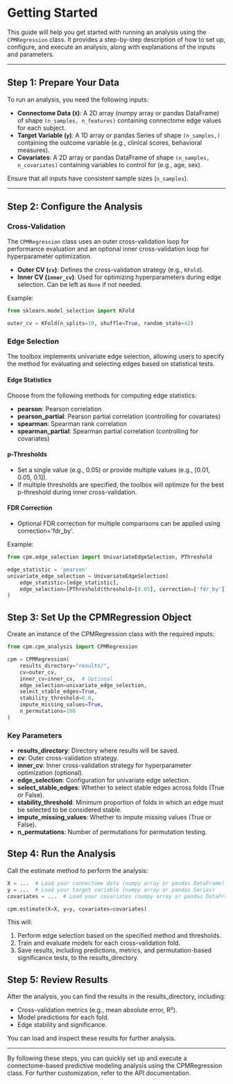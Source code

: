 # Getting Started

This guide will help you get started with running an analysis using the `CPMRegression` class. It provides a step-by-step description of how to set up, configure, and execute an analysis, along with explanations of the inputs and parameters.

---

## Step 1: Prepare Your Data

To run an analysis, you need the following inputs:

- **Connectome Data (`X`)**: A 2D array (numpy array or pandas DataFrame) of shape `(n_samples, n_features)` containing connectome edge values for each subject.
- **Target Variable (`y`)**: A 1D array or pandas Series of shape `(n_samples,)` containing the outcome variable (e.g., clinical scores, behavioral measures).
- **Covariates**: A 2D array or pandas DataFrame of shape `(n_samples, n_covariates)` containing variables to control for (e.g., age, sex).

Ensure that all inputs have consistent sample sizes (`n_samples`).

---

## Step 2: Configure the Analysis

### **Cross-Validation**
The `CPMRegression` class uses an outer cross-validation loop for performance evaluation and an optional inner cross-validation loop for hyperparameter optimization.

- **Outer CV (`cv`)**: Defines the cross-validation strategy (e.g., `KFold`).
- **Inner CV (`inner_cv`)**: Used for optimizing hyperparameters during edge selection. Can be left as `None` if not needed.

Example:

```python
from sklearn.model_selection import KFold

outer_cv = KFold(n_splits=10, shuffle=True, random_state=42)
```

### Edge Selection
The toolbox implements univariate edge selection, allowing users to specify the method for evaluating and selecting edges based on statistical tests.

#### Edge Statistics
Choose from the following methods for computing edge statistics:

- **pearson**: Pearson correlation
- **pearson_partial**: Pearson partial correlation (controlling for covariates)
- **spearman**: Spearman rank correlation
- **spearman_partial**: Spearman partial correlation (controlling for covariates)

#### p-Thresholds
- Set a single value (e.g., 0.05) or provide multiple values (e.g., [0.01, 0.05, 0.1]).
- If multiple thresholds are specified, the toolbox will optimize for the best p-threshold during inner cross-validation.

#### FDR Correction
- Optional FDR correction for multiple comparisons can be applied using correction='fdr_by'.


Example:

```python
from cpm.edge_selection import UnivariateEdgeSelection, PThreshold

edge_statistic = 'pearson'
univariate_edge_selection = UnivariateEdgeSelection(
    edge_statistic=[edge_statistic],
    edge_selection=[PThreshold(threshold=[0.05], correction=['fdr_by'])]
)
```

## Step 3: Set Up the CPMRegression Object
Create an instance of the CPMRegression class with the required inputs:

```python
from cpm.cpm_analysis import CPMRegression

cpm = CPMRegression(
    results_directory="results/",
    cv=outer_cv,
    inner_cv=inner_cv,  # Optional
    edge_selection=univariate_edge_selection,
    select_stable_edges=True,
    stability_threshold=0.8,
    impute_missing_values=True,
    n_permutations=100
)
```
### Key Parameters
- **results_directory**: Directory where results will be saved.
- **cv**: Outer cross-validation strategy.
- **inner_cv**: Inner cross-validation strategy for hyperparameter optimization (optional).
- **edge_selection**: Configuration for univariate edge selection.
- **select_stable_edges**: Whether to select stable edges across folds (True or False).
- **stability_threshold**: Minimum proportion of folds in which an edge must be selected to be considered stable.
- **impute_missing_values**: Whether to impute missing values (True or False).
- **n_permutations**: Number of permutations for permutation testing.

## Step 4: Run the Analysis
Call the estimate method to perform the analysis:

```python
X = ...  # Load your connectome data (numpy array or pandas DataFrame)
y = ...  # Load your target variable (numpy array or pandas Series)
covariates = ...  # Load your covariates (numpy array or pandas DataFrame)

cpm.estimate(X=X, y=y, covariates=covariates)
```

This will:

1. Perform edge selection based on the specified method and thresholds.
2. Train and evaluate models for each cross-validation fold.
3. Save results, including predictions, metrics, and permutation-based significance tests, to the results_directory.


## Step 5: Review Results
After the analysis, you can find the results in the results_directory, including:

- Cross-validation metrics (e.g., mean absolute error, R²).
- Model predictions for each fold.
- Edge stability and significance.

You can load and inspect these results for further analysis.

---
By following these steps, you can quickly set up and execute a connectome-based predictive modeling analysis using the CPMRegression class. For further customization, refer to the API documentation.
